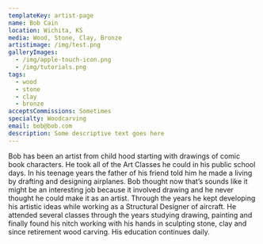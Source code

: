 ```yaml
---
templateKey: artist-page
name: Bob Cain
location: Wichita, KS
media: Wood, Stone, Clay, Bronze
artistimage: /img/test.png
galleryImages:
  - /img/apple-touch-icon.png
  - /img/tutorials.png
tags:
  - wood
  - stone
  - clay
  - bronze
acceptsCommissions: Sometimes
specialty: Woodcarving
email: bob@bob.com
description: Some descriptive text goes here
---
```


Bob has been an artist from child hood starting with drawings of comic book characters. He took all of the Art Classes he could in his public school days. In his teenage years the father of his friend told him he made a living by drafting and designing airplanes. Bob thought now that’s sounds like it might be an interesting job because it involved drawing and he never thought he could make it as an artist. Through the years he kept developing his artistic ideas while working as a Structural Designer of aircraft. He attended several classes through the years studying drawing, painting and finally found his nitch working with his hands in sculpting stone, clay and since retirement wood carving. His education continues daily.
